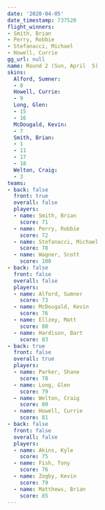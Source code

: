 ```yaml
---
date: '2020-04-05'
date_timestamp: 737520
flight_winners:
- Smith, Brian
- Perry, Robbie
- Stefanacci, Michael
- Howell, Currie
gg_url: null
name: Round 2 (Sun, April  5)
skins:
  Alford, Sumner:
  - 8
  Howell, Currie:
  - 9
  Long, Glen:
  - 15
  - 16
  McDougald, Kevin:
  - 7
  Smith, Brian:
  - 1
  - 11
  - 17
  - 18
  Welton, Craig:
  - 3
teams:
- back: false
  front: true
  overall: false
  players:
  - name: Smith, Brian
    score: 71
  - name: Perry, Robbie
    score: 72
  - name: Stefanacci, Michael
    score: 78
  - name: Wagner, Scott
    score: 100
- back: false
  front: false
  overall: false
  players:
  - name: Alford, Sumner
    score: 73
  - name: McDougald, Kevin
    score: 76
  - name: Ellzey, Matt
    score: 80
  - name: Hardison, Bart
    score: 83
- back: true
  front: false
  overall: true
  players:
  - name: Parker, Shane
    score: 78
  - name: Long, Glen
    score: 79
  - name: Welton, Craig
    score: 80
  - name: Howell, Currie
    score: 81
- back: false
  front: false
  overall: false
  players:
  - name: Akins, Kyle
    score: 75
  - name: Fish, Tony
    score: 76
  - name: Zogby, Kevin
    score: 79
  - name: Matthews, Brian
    score: 85
---
```

